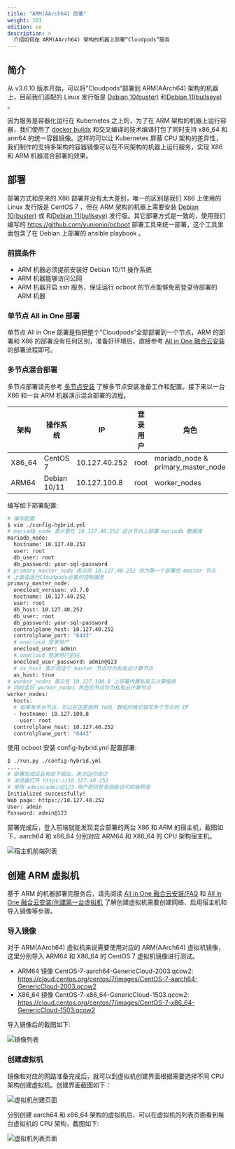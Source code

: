 ```yaml
---
title: "ARM(AArch64) 部署"
weight: 101
edition: ce
description: >
  介绍如何在 ARM(AArch64) 架构的机器上部署“Cloudpods”服务
---
```


## 简介

从 v3.6.10 版本开始，可以将”Cloudpods“部署到 ARM(AArch64) 架构的机器上，目前我们适配的 Linux 发行版是 [Debian 10(buster)](https://www.debian.org/releases/buster/arm64/) 和[Debian 11(bullseye)](https://www.debian.org/releases/bullseye/arm64/) 。

因为服务是容器化运行在 Kubernetes 之上的，为了在 ARM 架构的机器上运行容器，我们使用了 [docker buildx](https://github.com/docker/buildx/) 和交叉编译的技术编译打包了同时支持 x86_64 和 arm64 的统一容器镜像。这样的可以让 Kubernetes 屏蔽 CPU 架构的差异性，我们制作的支持多架构的容器镜像可以在不同架构的机器上运行服务，实现 X86 和 ARM 机器混合部署的效果。

## 部署

部署方式和原来的 X86 部署并没有太大差别，唯一的区别是我们 X86 上使用的 Linux 发行版是 CentOS 7 ，但在 ARM 架构的机器上需要安装 [Debian 10(buster)](https://www.debian.org/releases/stable/arm64/) 或 和[Debian 11(bullseye)](https://www.debian.org/releases/bullseye/arm64/) 发行版。其它部署方式是一致的，使用我们编写的 https://github.com/yunionio/ocboot 部署工具来统一部署，这个工具里面包含了在 Debian 上部署的 ansible playbook 。

### 前提条件

- ARM 机器必须提前安装好 Debian 10/11 操作系统
- ARM 机器能够访问公网
- ARM 机器开启 ssh 服务，保证运行 ocboot 的节点能够免密登录待部署的 ARM 机器

### 单节点 All in One 部署

单节点 All in One 部署是指把整个”Cloudpods“全部部署到一个节点，ARM 的部署和 X86 的部署没有任何区别，准备好环境后，直接参考 [All in One 融合云安装](../../quickstart/allinone-converge) 的部署流程即可。

### 多节点混合部署

多节点部署请先参考 [多节点安装](../../quickstart/nodes) 了解多节点安装准备工作和配置。接下来以一台 X86 和一台 ARM 机器演示混合部署的流程。

| 架构   | 操作系统  | IP            | 登录用户 | 角色                               |
|--------|-----------|---------------|----------|------------------------------------|
| X86_64 | CentOS 7  | 10.127.40.252 | root     | mariadb_node & primary_master_node |
| ARM64  | Debian 10/11 | 10.127.100.8  | root     | worker_nodes                       |

编写如下部署配置:

```bash
# 编写配置
$ vim ./config-hybrid.yml
# mariadb_node 表示要在 10.127.40.252 这台节点上部署 mariadb 数据库
mariadb_node:
  hostname: 10.127.40.252
  user: root
  db_user: root
  db_password: your-sql-password
# primary_master_node 表示将 10.127.40.252 作为第一个部署的 master 节点
# 上面会运行Cloudpods必要的控制服务
primary_master_node:
  onecloud_version: v3.7.0
  hostname: 10.127.40.252
  user: root
  db_host: 10.127.40.252
  db_user: root
  db_password: your-sql-password
  controlplane_host: 10.127.40.252
  controlplane_port: "6443"
  # onecloud 登录用户
  onecloud_user: admin
  # onecloud 登录用户密码
  onecloud_user_password: admin@123
  # as_host 表示将这个 master 节点作为私有云计算节点
  as_host: true
# worker_nodes 表示在 10.127.100.8 上部署内置私有云计算服务
# 同时会将 worker_nodes 角色的节点作为私有云计算节点
worker_nodes:
  hosts:
  # 如果有多台节点，可以在这里按照 YAML 数组的格式填写多个节点的 IP
  - hostname: 10.127.100.8
    user: root
  controlplane_host: 10.127.40.252
  controlplane_port: "6443"
```

使用 ocboot 安装 config-hybrid.yml 配置部署:

```bash
$ ./run.py ./config-hybrid.yml
....
# 部署完成后会有如下输出，表示运行成功
# 浏览器打开 https://10.127.40.252
# 使用 admin/admin@123 用户密码登录就能访问前端界面
Initialized successfully!
Web page: https://10.127.40.252
User: admin
Password: admin@123
```

部署完成后，登入前端就能发现混合部署的两台 X86 和 ARM 的宿主机，截图如下，aarch64 和 x86_64 分别对应 ARM64 和 X86_64 的 CPU 架构宿主机。

![宿主机前端列表](../images/host-hybrid-list.png)

## 创建 ARM 虚拟机

基于 ARM 的机器部署完服务后，请先阅读 [All in One 融合云安装/FAQ](../../quickstart/allinone-converge/#faq) 和 [All in One 融合云安装/创建第一台虚拟机](../../quickstart/allinone-converge/#创建第一台虚拟机) 了解创建虚拟机需要创建网络、启用宿主机和导入镜像等步骤。

### 导入镜像

对于 ARM(AArch64) 虚拟机来说需要使用对应的 ARM(AArch64) 虚拟机镜像，这里分别导入 ARM64 和 X86_64 的 CentOS 7 虚拟机镜像进行测试。

- ARM64 镜像 CentOS-7-aarch64-GenericCloud-2003.qcow2: https://cloud.centos.org/centos/7/images/CentOS-7-aarch64-GenericCloud-2003.qcow2
- X86_64 镜像 CentOS-7-x86_64-GenericCloud-1503.qcow2: https://cloud.centos.org/centos/7/images/CentOS-7-x86_64-GenericCloud-1503.qcow2

导入镜像后的截图如下:

![镜像列表](../images/image-hybrid-list.png)

### 创建虚拟机

镜像和对应的网路准备完成后，就可以到虚拟机创建界面根据需要选择不同 CPU 架构创建虚拟机。创建界面截图如下：

![虚拟机创建页面](../images/vm-hybrid-create.png)

分别创建 aarch64 和 x86_64 架构的虚拟机后，可以在虚拟机的列表页面看到每台虚拟机的 CPU 架构，截图如下:

![虚拟机列表页面](../images/vm-hybrid-list.png)

